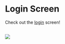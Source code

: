 # Login Screen

Check out the <a href="https://nickanderson038.github.io/style-clock/" target="_blank">login</a> screen!

<br/>

<img src="https://encrypted-tbn0.gstatic.com/images?q=tbn:ANd9GcQ9KZaH2At9O6ORSQrve_NBkF88i45H-0OUFA&usqp=CAU" wight="300"/>
